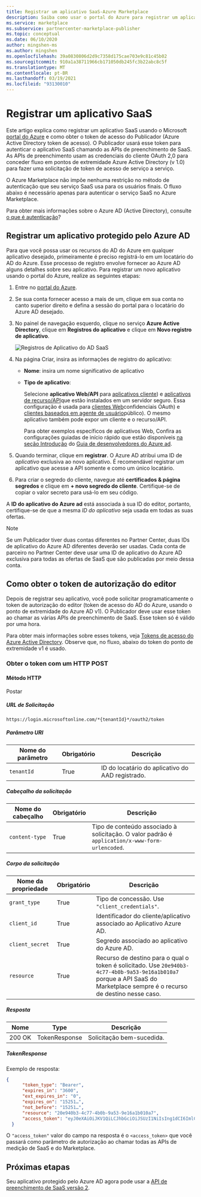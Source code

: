 ```yaml
---
title: Registrar um aplicativo SaaS-Azure Marketplace
description: Saiba como usar o portal do Azure para registrar um aplicativo SaaS e receber um token de segurança de Azure Active Directory.
ms.service: marketplace
ms.subservice: partnercenter-marketplace-publisher
ms.topic: conceptual
ms.date: 06/10/2020
author: mingshen-ms
ms.author: mingshen
ms.openlocfilehash: 39a0830806d2d9c7358d175cae703e9c81c45b02
ms.sourcegitcommit: 910a1a38711966cb171050db245fc3b22abc8c5f
ms.translationtype: MT
ms.contentlocale: pt-BR
ms.lasthandoff: 03/19/2021
ms.locfileid: "93130010"
---
```

# <a name="register-a-saas-application"></a>Registrar um aplicativo SaaS

Este artigo explica como registrar um aplicativo SaaS usando o Microsoft [portal do Azure](https://portal.azure.com/) e como obter o token de acesso do Publicador (Azure Active Directory token de acesso). O Publicador usará esse token para autenticar o aplicativo SaaS chamando as APIs de preenchimento de SaaS.  As APIs de preenchimento usam as credenciais do cliente OAuth 2,0 para conceder fluxo em pontos de extremidade Azure Active Directory (v 1.0) para fazer uma solicitação de token de acesso de serviço a serviço.

O Azure Marketplace não impõe nenhuma restrição no método de autenticação que seu serviço SaaS usa para os usuários finais. O fluxo abaixo é necessário apenas para autenticar o serviço SaaS no Azure Marketplace.

Para obter mais informações sobre o Azure AD (Active Directory), consulte [o que é autenticação](../../active-directory/develop/authentication-vs-authorization.md)?

## <a name="register-an-azure-ad-secured-app"></a>Registrar um aplicativo protegido pelo Azure AD

Para que você possa usar os recursos do AD do Azure em qualquer aplicativo desejado, primeiramente é preciso registrá-lo em um locatário do AD do Azure. Esse processo de registro envolve fornecer ao Azure AD alguns detalhes sobre seu aplicativo. Para registrar um novo aplicativo usando o portal do Azure, realize as seguintes etapas:

1. Entre no [portal do Azure](https://portal.azure.com/).
2. Se sua conta fornecer acesso a mais de um, clique em sua conta no canto superior direito e defina a sessão do portal para o locatário do Azure AD desejado.
3. No painel de navegação esquerdo, clique no serviço **Azure Active Directory**, clique em **Registros do aplicativo** e clique em **Novo registro de aplicativo**.

    ![Registros de Aplicativo do AD SaaS](./media/saas-offer-app-registration-v1.png)

4. Na página Criar, insira as informações de registro do aplicativo:
    -   **Nome**: insira um nome significativo de aplicativo
    -   **Tipo de aplicativo**:  
        
        Selecione **aplicativo Web/API** para [aplicativos cliente](../../active-directory/develop/developer-glossary.md#client-application)) e [aplicativos de recurso/API](../../active-directory/develop/developer-glossary.md#resource-server)que estão instalados em um servidor seguro. Essa configuração é usada para [clientes Web](../../active-directory/develop/developer-glossary.md#web-client)confidenciais OAuth) e [clientes baseados em agente de usuário](../../active-directory/develop/developer-glossary.md#user-agent-based-client)público).
        O mesmo aplicativo também pode expor um cliente e o recurso/API.

        Para obter exemplos específicos de aplicativos Web, Confira as configurações guiadas de início rápido que estão disponíveis [na seção Introdução](../../active-directory/develop/quickstart-create-new-tenant.md) do [Guia de desenvolvedores do Azure ad](../../active-directory/develop/index.yml).

5. Quando terminar, clique em **registrar**.  O Azure AD atribui uma ID de *aplicativo* exclusiva ao novo aplicativo. É recomendável registrar um aplicativo que acesse a API somente e como um único locatário.

6. Para criar o segredo do cliente, navegue até **certificados & página segredos** e clique em **+ novo segredo do cliente**.  Certifique-se de copiar o valor secreto para usá-lo em seu código.

A **ID do aplicativo do Azure ad** está associada à sua ID do editor, portanto, certifique-se de que a mesma *ID do aplicativo* seja usada em todas as suas ofertas.

>[!Note]
>Se um Publicador tiver duas contas diferentes no Partner Center, duas IDs de aplicativo do Azure AD diferentes deverão ser usadas.  Cada conta de parceiro no Partner Center deve usar uma ID de aplicativo do Azure AD exclusiva para todas as ofertas de SaaS que são publicadas por meio dessa conta.

## <a name="how-to-get-the-publishers-authorization-token"></a>Como obter o token de autorização do editor

Depois de registrar seu aplicativo, você pode solicitar programaticamente o token de autorização do editor (token de acesso do AD do Azure, usando o ponto de extremidade do Azure AD v1). O Publicador deve usar esse token ao chamar as várias APIs de preenchimento de SaaS. Esse token só é válido por uma hora. 

Para obter mais informações sobre esses tokens, veja [Tokens de acesso do Azure Active Directory](../../active-directory/develop/access-tokens.md).  Observe que, no fluxo, abaixo do token do ponto de extremidade v1 é usado.

### <a name="get-the-token-with-an-http-post"></a>Obter o token com um HTTP POST

#### <a name="http-method"></a>Método HTTP

Postar<br>

##### <a name="request-url"></a>*URL de Solicitação* 

`https://login.microsoftonline.com/*{tenantId}*/oauth2/token`

##### <a name="uri-parameter"></a>*Parâmetro URI*

|  Nome do parâmetro    |  Obrigatório         |  Descrição |
|  ---------------   |  ---------------  | ------------ |
|  `tenantId`        |  True      |  ID do locatário do aplicativo do AAD registrado. |

##### <a name="request-header"></a>*Cabeçalho da solicitação*

|  Nome do cabeçalho       |  Obrigatório         |  Descrição |
|  ---------------   |  ---------------  | ------------ |
|  `content-type`    |  True      |  Tipo de conteúdo associado à solicitação. O valor padrão é `application/x-www-form-urlencoded`. |

##### <a name="request-body"></a>*Corpo da solicitação*

|  Nome da propriedade     |  Obrigatório         |  Descrição |
|  ---------------   |  ---------------  | ------------ |
|  `grant_type`      |  True      |  Tipo de concessão. Use `"client_credentials"`. |
|  `client_id`       |  True      |  Identificador do cliente/aplicativo associado ao Aplicativo Azure AD. |
|  `client_secret`   |  True      |  Segredo associado ao aplicativo do Azure AD. |
|  `resource`        |  True      |  Recurso de destino para o qual o token é solicitado. Use `20e940b3-4c77-4b0b-9a53-9e16a1b010a7` porque a API SaaS do Marketplace sempre é o recurso de destino nesse caso. |

##### <a name="response"></a>*Resposta*

|  Nome     |  Type         |  Descrição |
|  ------   |  ---------------  | ------------ |
|  200 OK   |  TokenResponse    |  Solicitação bem-sucedida. |

##### <a name="tokenresponse"></a>*TokenResponse*

Exemplo de resposta:

```json
{
      "token_type": "Bearer",
      "expires_in": "3600",
      "ext_expires_in": "0",
      "expires_on": "15251…",
      "not_before": "15251…",
      "resource": "20e940b3-4c77-4b0b-9a53-9e16a1b010a7",
      "access_token": "eyJ0eXAiOiJKV1QiLCJhbGciOiJSUzI1NiIsIng1dCI6ImlCakwxUmNxemhpeTRmcHhJeGRacW9oTTJZayIsImtpZCI6ImlCakwxUmNxemhpeTRmcHhJeGRacW9oTTJZayJ9…"
  }
```

O `"access_token"` valor do campo na resposta é o `<access_token>` que você passará como parâmetro de autorização ao chamar todas as APIs de medição de SaaS e do Marketplace.

## <a name="next-steps"></a>Próximas etapas

Seu aplicativo protegido pelo Azure AD agora pode usar a [API de preenchimento de SaaS versão 2](./pc-saas-fulfillment-api-v2.md).